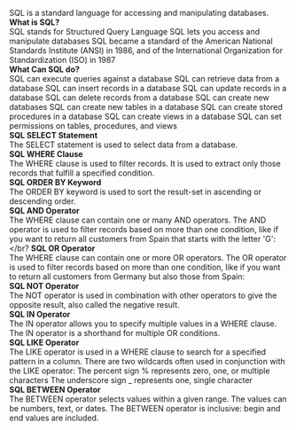 SQL is a standard language for accessing and manipulating databases.</br>
**What is SQL?**</br>
SQL stands for Structured Query Language
SQL lets you access and manipulate databases
SQL became a standard of the American National Standards Institute (ANSI) in 1986, and of the International Organization for Standardization (ISO) in 1987</br>
**What Can SQL do?**</br>
SQL can execute queries against a database
SQL can retrieve data from a database
SQL can insert records in a database
SQL can update records in a database
SQL can delete records from a database
SQL can create new databases
SQL can create new tables in a database
SQL can create stored procedures in a database
SQL can create views in a database
SQL can set permissions on tables, procedures, and views</br>
**SQL SELECT Statement**</br>
The SELECT statement is used to select data from a database.</br>
**SQL WHERE Clause**</br>
The WHERE clause is used to filter records.
It is used to extract only those records that fulfill a specified condition.</br>
**SQL ORDER BY Keyword**</br>
The ORDER BY keyword is used to sort the result-set in ascending or descending order.</br>
**SQL AND Operator**</br>
The WHERE clause can contain one or many AND operators.
The AND operator is used to filter records based on more than one condition, like if you want to return all customers from Spain that starts with the letter 'G':</br?
**SQL OR Operator**</br>
The WHERE clause can contain one or more OR operators.
The OR operator is used to filter records based on more than one condition, like if you want to return all customers from Germany but also those from Spain:</br>
**SQL NOT Operator**</br>
The NOT operator is used in combination with other operators to give the opposite result, also called the negative result.</br>
**SQL IN Operator**</br>
The IN operator allows you to specify multiple values in a WHERE clause.
The IN operator is a shorthand for multiple OR conditions.</br>
**SQL LIKE Operator**</br>
The LIKE operator is used in a WHERE clause to search for a specified pattern in a column.
There are two wildcards often used in conjunction with the LIKE operator:
The percent sign % represents zero, one, or multiple characters
The underscore sign _ represents one, single character</br>
**SQL BETWEEN Operator**</br>
The BETWEEN operator selects values within a given range. The values can be numbers, text, or dates.
The BETWEEN operator is inclusive: begin and end values are included. </br>




















